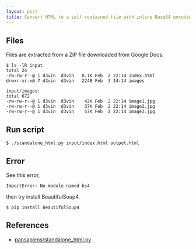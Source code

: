 ```yaml
---
layout: post
title: Convert HTML to a self contained file with inline Base64 encoded PNG images
---
```


## Files

Files are extracted from a ZIP file downloaded from Google Docs.

```
$ ls -lR input
total 24
-rw-rw-r--@ 1 d3vin  d3vin   8.1K Feb  2 22:14 index.html
drwxr-xr-x@ 7 d3vin  d3vin   224B Feb  3 14:14 images

input/images:
total 672
-rw-rw-r--@ 1 d3vin  d3vin    42K Feb  2 22:14 image1.jpg
-rw-rw-r--@ 1 d3vin  d3vin    37K Feb  2 22:14 image2.jpg
-rw-rw-r--@ 1 d3vin  d3vin    47K Feb  2 22:14 image3.jpg
```

## Run script

```
$ ./standalone_html.py input/index.html output.html
```

## Error

See this error,

```
ImportError: No module named bs4
```

then try install BeautifulSoup4.

```
$ pip install BeautifulSoup4
```

## References

- [pansapiens/standalone_html.py](https://gist.github.com/pansapiens/110431456e8a4ba4f2eb)
